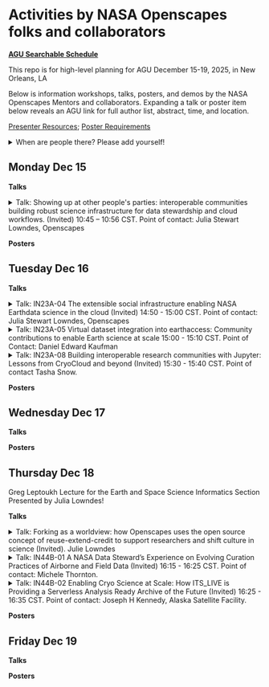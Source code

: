 # Activities by NASA Openscapes folks and collaborators

[**AGU Searchable Schedule**](https://agu.confex.com/agu/agu25/meetingapp.cgi)

This repo is for high-level planning for AGU December 15-19, 2025, in New Orleans, LA

Below is information workshops, talks, posters, and demos by the NASA Openscapes Mentors and collaborators. Expanding a talk or poster item below reveals an AGU link for full author list, abstract, time, and location.

[Presenter Resources](https://www.agu.org/annual-meeting/present#presenter-resources#training); [Poster Requirements](https://www.agu.org/annual-meeting/present#presenter-resources#poster-requirements)

<details>
<summary>When are people there? Please add yourself!
</summary> 

- Julie: DD night - DD evening
- 
  
</details>

## Monday Dec 15

**Talks**

<details>
<summary>Talk: Showing up at other people's parties: interoperable communities building robust science infrastructure for data stewardship and cloud workflows. (Invited) 10:45 – 10:56 CST. Point of contact: Julia Stewart Lowndes, Openscapes  
</summary> 
  
<https://agu.confex.com/agu/agu25/meetingapp.cgi/Paper/1902615>  

Authors: Julia Stewart Lowndes, Openscapes, San Francisco, United States, Stefanie Butland, Openscapes, LLC, Santa Barbara, United States, Rachael E Blake, Intertidal Agency, Maryland, United States and Elizabeth E Holmes, NOAA Fisheries, Northwest Fisheries Science Center, Seattle, United States

Session: ED12A: [Advancing Pathways to Inclusive, Transparent, and Globally Engaged Geoscience Education I Oral](https://agu.confex.com/agu/agu25/meetingapp.cgi/Session/261927)

Monday,15 December 2025, 10:30 - 12:00 CST
346-347 (New Orleans Convention Center)

</details>

**Posters**



## Tuesday Dec 16

**Talks**

<details>
<summary>Talk: IN23A-04 The extensible social infrastructure enabling NASA Earthdata science in the cloud (Invited) 14:50 - 15:00 CST. Point of contact: Julia Stewart Lowndes, Openscapes   
</summary> 
  
<https://agu.confex.com/agu/agu25/meetingapp.cgi/Paper/1902613>   

Authors: Julia Stewart Lowndes, Openscapes, San Francisco, United States, Amy E Steiker, National Snow and Ice Data Center (NSIDC), CIRES, University of Colorado Boulder, Boulder, United States, Andrew Teucher, Openscapes, Victoria, Canada, Yuvi Panda, University of California, Berkeley, Division of Computing, Data Science and Society, Berkeley, United States, Mahsa Jami, University of Oklahoma Norman Campus, Geography and Environmental Sustainability, Norman, United States, Elizabeth E Holmes, NOAA Fisheries, Northwest Fisheries Science Center, Seattle, United States and NASA Openscapes Mentors  

Session: IN23A - [Open-Source Geospatial Workflows in the Cloud: Tools and Techniques for Data Access, Analysis, Visualization, Storytelling, and Sharing in the Python and Jupyter Ecosystem II Oral](https://agu.confex.com/agu/agu25/meetingapp.cgi/Session/270571)

Tuesday, 16 December 2025, 14:15 - 15:45  CST
294 (New Orleans Convention Center)

</details>


<details>
<summary>Talk: IN23A-05 Virtual dataset integration into earthaccess: Community contributions to enable Earth science at scale 15:00 - 15:10 CST. Point of Contact: Daniel Edward Kaufman
</summary> 
  
<https://agu.confex.com/agu/agu25/meetingapp.cgi/Paper/1972814>  

Authors: Daniel Edward Kaufman**1,2, Amy E Steiker3, Joseph H Kennedy4, Chris Battisto5, Luis Alberto Lopez3, Dean Henze6, Ayush Nag7, Miguel Jimenez-Urias8, Thomas Nicholas9, Julius Johannes Marian Busecke10 and Julia Stewart Lowndes11, (1)NASA Langley Research Center, Atmospheric Science Data Center, Hampton, United States, (2)Booz Allen Hamilton, Inc., Washington, D.C., United States, (3)National Snow and Ice Data Center (NSIDC), CIRES, University of Colorado Boulder, Boulder, United States, (4)University of Alaska Fairbanks, Alaska Satellite Facility, Fairbanks, United States, (5)NASA Goddard Space Flight Center, GES DISC, Greenbelt, United States, (6)NASA Jet Propulsion Laboratory, California Institute of Technology, Pasadena, United States, (7)University of Washington, Computer Science, Seattle, United States, (8)OPeNDAP, Inc., Butte, MT, United States, (9)Earthmover PBC, New York, United States, (10)Development Seed, New York, United States, (11)Openscapes, San Francisco, United States

Session: IN23A - [Open-Source Geospatial Workflows in the Cloud: Tools and Techniques for Data Access, Analysis, Visualization, Storytelling, and Sharing in the Python and Jupyter Ecosystem II Oral](https://agu.confex.com/agu/agu25/meetingapp.cgi/Session/270571)

Tuesday, 16 December 2025, 14:15 - 15:45 CST
294 (New Orleans Convention Center)

</details>

<details>
<summary>Talk: IN23A-08 Building interoperable research communities with Jupyter: Lessons from CryoCloud and beyond (Invited) 15:30 - 15:40 CST. Point of contact Tasha Snow.
</summary> 
  
<https://agu.confex.com/agu/agu25/meetingapp.cgi/Paper/1978783>

Authors: Tasha Snow, NASA Goddard Space Flight Center, Cryospheric Sciences Laboratory, Greenbelt, United States, Joanna Millstein, Colorado School of Mines, Department of Geophysics, Golden, United States, Chris Holdgraf, University of California, Berkeley, Berkeley Institute for Data Science, Berkeley, United States, Yuvi Panda, University of California, Berkeley, Division of Computing, Data Science and Society, Berkeley, United States, Dr. James Colliander, PhD, Pacific Institute for the Mathematical Sciences, Vancouver, Canada and CryoCloud, 2i2c, Development Seed, NASA/NOAA NMFS Openscapes, NASA HelioCloud, NASA VEDA, NASA Fornax, NASA SMCE, and EarthScope GeoLab Teams

Session: IN23A - [Open-Source Geospatial Workflows in the Cloud: Tools and Techniques for Data Access, Analysis, Visualization, Storytelling, and Sharing in the Python and Jupyter Ecosystem II Oral](https://agu.confex.com/agu/agu25/meetingapp.cgi/Session/270571)

Tuesday, 16 December 2025, 15:30 - 15:40 CST
294 (New Orleans Convention Center)

</details>

**Posters** 




## Wednesday Dec 17

**Talks**  




**Posters**




## Thursday Dec 18

Greg Leptoukh Lecture for the Earth and Space Science Informatics Section Presented by Julia Lowndes!

**Talks**  

<details>
<summary>Talk: Forking as a worldview: how Openscapes uses the open source concept of reuse-extend-credit to support researchers and shift culture in science (Invited). Julie Lowndes
</summary> 
  
event <https://agu.confex.com/agu/agu25/meetingapp.cgi/Session/253380> and abstract <https://agu.confex.com/agu/agu25/meetingapp.cgi/Paper/2053086>

Session: IN41B - Greg Leptoukh Lecture for the Earth and Space Science Informatics Section Presented by Julia Lowndes

Thursday, 18 December 2025,  08:30 - 10:00 CST
La Nouvelle AB (New Orleans Convention Center)
</details>


<details>
<summary>Talk: IN44B-01 A NASA Data Steward’s Experience on Evolving Curation Practices of Airborne and Field Data (Invited) 16:15 - 16:25 CST. Point of contact: Michele Thornton.
</summary> 
  
<https://agu.confex.com/agu/agu25/meetingapp.cgi/Paper/1962773>  

Authors:  Michele Thornton, Oak Ridge National Laboratory, Environmental Sciences Division, Oak Ridge, United States, Scott Pearson, Oak Ridge National Laboratory, Oak Ridge, United States, Rupesh Shrestha, Oak Ridge National Laboratory, Oak Ridge, TN, United States and Julia Stewart Lowndes, Openscapes, San Francisco, United States.

Session: IN44B - [Connecting Data to Science and Discovery: Innovations and Infrastructure Bridging Disparate Observations to Drive Earth Science II Oral](https://agu.confex.com/agu/agu25/meetingapp.cgi/Session/270547)

Thursday, 18 December 2025, 16:15 - 17:45 CST
292 (New Orleans Convention Center)

</details>

<details>
<summary>Talk: IN44B-02 Enabling Cryo Science at Scale: How ITS_LIVE is Providing a Serverless Analysis Ready Archive of the Future (Invited) 16:25 - 16:35 CST. Point of contact: Joseph H Kennedy, Alaska Satellite Facility.
</summary> 
  
<https://agu.confex.com/agu/agu25/meetingapp.cgi/Paper/1973155>  

Authors: Joseph H Kennedy, Alaska Satellite Facility, Fairbanks, AK, United States, Luis Alberto Lopez, National Snow and Ice Data Center (NSIDC), CIRES, University of Colorado Boulder, Boulder, United States, Alex S Gardner, Jet Propulsion Laboratory, California Institute of Technology, Pasadena, United States, Chad Greene, Jet Propulsion Laboratory, Pasadena, United States, Mark A Fahnestock, University of Alaska Fairbanks, Geophysical Institute, Fairbanks, United States, Maria Liukis, NASA Jet Propulsion Laboratory, Pasadena, United States, Andrew Player, Alaska Satellite Facility, Fairbanks, United States, Mario Angarita, Alaska Satellite Facility, Geophysical Institute, University of Alaska Fairbanks, Fairbanks, Alaska, United States and Pete Gadomski, Development Seed, Washington, United States.

Session: IN44B - [Connecting Data to Science and Discovery: Innovations and Infrastructure Bridging Disparate Observations to Drive Earth Science II Oral](https://agu.confex.com/agu/agu25/meetingapp.cgi/Session/270547)

Thursday, 18 December 2025, 16:15 - 17:45 CST
292 (New Orleans Convention Center)

</details>


**Posters**  


  
## Friday Dec 19

**Talks**


**Posters**




